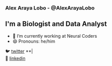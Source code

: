 ### Alex Araya Lobo - @AlexArayaLobo

## I'm a Biologist and Data Analyst


- 🔭 I’m currently working at Neural Coders
- 😄 Pronouns: he/him


🐦 [twitter][twitter] **|  
👔 [linkedin][linkedin]

[twitter]: https://twitter.com/alexaraya_27
[linkedin]: https://www.linkedin.com/in/alex-araya-lobo-184b6b196/
